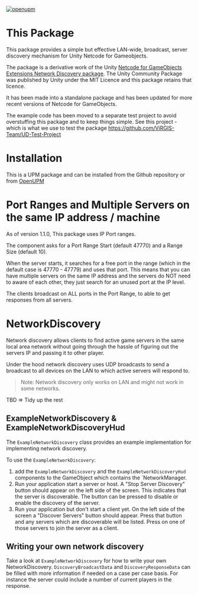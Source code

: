 [![openupm](https://img.shields.io/npm/v/com.community.netcode.networkdiscovery?label=openupm&registry_uri=https://package.openupm.com)](https://openupm.com/packages/com.community.netcode.networkdiscovery/)


# This Package

This package provides a simple but effective LAN-wide, broadcast, server discovery mechanism for Unity Netcode for Gameobjects.

The package is a derivative work of the Unity [Netcode for GameObjects Extensions Network Discovery package](https://github.com/Unity-Technologies/multiplayer-community-contributions/tree/main/com.community.netcode.extensions). The Unity Community Package was published by Unity under the MIT Licence and this package retains that licence.

It has been made into a standalone package and has been updated for more recent versions of Netcode for GameObjects.

The example code has been moved to a separate test project to avoid overstuffing this package and to keep things simple. See this project - which is what we use to test the package https://github.com/ViRGIS-Team/UD-Test-Project

# Installation

This is a UPM package and can be installed from the Github repository or from [OpenUPM](https://openupm.com/packages/com.community.netcode.networkdiscovery/)

# Port Ranges and Multiple Servers on the same IP address / machine

As of version 1.1.0, This package uses IP Port ranges.

The component asks for a Port Range Start (default 47770) and a Range Size (default 10).

When the server starts, it searches for a free port in the range (which in the default case is 47770 - 47779) and uses that port. This means that you can have multiple servers on the same IP address and the servers do NOT need to aware of each other, they just search for an unused port at the IP level.

The clients broadcast on ALL ports in the Port Range, to able to get responses from all servers. 

# NetworkDiscovery

Network discovery allows clients to find active game servers in the same local area network without going through the hassle of figuring out the servers IP and passing it to other player.

Under the hood network discovery uses UDP broadcasts to send a broadcast to all devices on the LAN to which active servers will respond to.

> Note: Network discovery only works on LAN and might not work in some networks.

TBD => Tidy up the rest

## ExampleNetworkDiscovery & ExampleNetworkDiscoveryHud

The `ExampleNetworkDiscovery` class provides an example implementation for implementing network discovery.

To use the `ExampleNetworkDiscovery`:
1. add the `ExampleNetworkDiscovery` and the `ExampleNetworkDiscoveryHud` components to the GameObject which contains the `NetworkManager.
2. Run your application start a server or host. A "Stop Server Discovery" button should appear on the left side of the screen. This indicates that the server is discoverable. The button can be pressed to disable or enable the discovery of the server.
3. Run your application but don't start a client yet. On the left side of the screen a "Discover Servers" button should appear. Press that button and any servers which are discoverable will be listed. Press on one of those servers to join the server as a client.

## Writing your own network discovery

Take a look at `ExampleNetworkDiscovery` for how to write your own NetworkDiscovery. `DiscoveryBroadcastData` and `DiscoveryResponseData` can be filled with more information if needed on a case per case basis. For instance the server could include a number of current players in the response.
